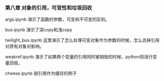 ### 第八章 对象的引用，可变性和垃圾回收


args.ipynb 演示了函数的参数，可变和不可变的区别。

bus.ipynb 演示了深copy和浅copy

twilight_bus.ipynb 这里演示了怎么处理可变对象作为参数的时候，怎么去掉引用对原有对象对影响。

weakref.ipynb 演示了如果两个变量的引用同时被销毁的时候，python则进行变量回收。

cheese.ipynb 弱引用作为缓存的例子

